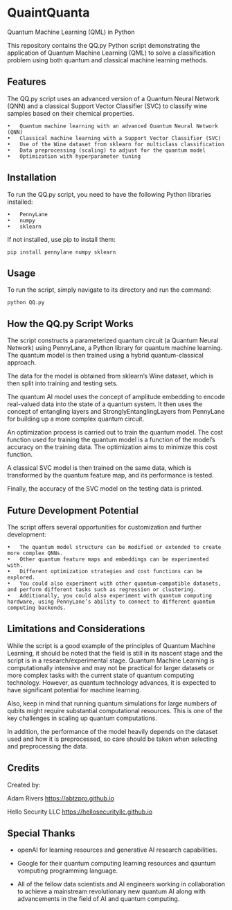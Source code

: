 # QuaintQuanta
Quantum Machine Learning (QML) in Python 

This repository contains the QQ.py Python script demonstrating the application of Quantum Machine Learning (QML) to solve a classification problem using both quantum and classical machine learning methods.

## Features

The QQ.py script uses an advanced version of a Quantum Neural Network (QNN) and a classical Support Vector Classifier (SVC) to classify wine samples based on their chemical properties.

	•	Quantum machine learning with an advanced Quantum Neural Network (QNN)
	•	Classical machine learning with a Support Vector Classifier (SVC)
	•	Use of the Wine dataset from sklearn for multiclass classification
	•	Data preprocessing (scaling) to adjust for the quantum model
	•	Optimization with hyperparameter tuning

## Installation

To run the QQ.py script, you need to have the following Python libraries installed:

	•	PennyLane
	•	numpy
	•	sklearn

If not installed, use pip to install them:
```
pip install pennylane numpy sklearn
```
## Usage

To run the script, simply navigate to its directory and run the command:
```
python QQ.py
```

## How the QQ.py Script Works

The script constructs a parameterized quantum circuit (a Quantum Neural Network) using PennyLane, a Python library for quantum machine learning. The quantum model is then trained using a hybrid quantum-classical approach.

The data for the model is obtained from sklearn’s Wine dataset, which is then split into training and testing sets.

The quantum AI model uses the concept of amplitude embedding to encode real-valued data into the state of a quantum system. It then uses the concept of entangling layers and StronglyEntanglingLayers from PennyLane for building up a more complex quantum circuit.

An optimization process is carried out to train the quantum model. The cost function used for training the quantum model is a function of the model’s accuracy on the training data. The optimization aims to minimize this cost function.

A classical SVC model is then trained on the same data, which is transformed by the quantum feature map, and its performance is tested.

Finally, the accuracy of the SVC model on the testing data is printed.

## Future Development Potential

The script offers several opportunities for customization and further development:

	•	The quantum model structure can be modified or extended to create more complex QNNs.
	•	Other quantum feature maps and embeddings can be experimented with.
	•	Different optimization strategies and cost functions can be explored.
	•	You could also experiment with other quantum-compatible datasets, and perform different tasks such as regression or clustering.
	•	Additionally, you could also experiment with quantum computing hardware, using PennyLane’s ability to connect to different quantum computing backends.

## Limitations and Considerations

While the script is a good example of the principles of Quantum Machine Learning, it should be noted that the field is still in its nascent stage and the script is in a research/experimental stage. Quantum Machine Learning is computationally intensive and may not be practical for larger datasets or more complex tasks with the current state of quantum computing technology. However, as quantum technology advances, it is expected to have significant potential for machine learning.

Also, keep in mind that running quantum simulations for large numbers of qubits might require substantial computational resources. This is one of the key challenges in scaling up quantum computations.

In addition, the performance of the model heavily depends on the dataset used and how it is preprocessed, so care should be taken when selecting and preprocessing the data.

## Credits

Created by:

Adam Rivers https://abtzpro.github.io

Hello Security LLC https://hellosecurityllc.github.io

## Special Thanks

- openAI for learning resources and generative AI research capabilities.

- Google for their quantum computing learning resources and qauntum vomputing programming language.

- All of the fellow data scientists and AI engineers working in collaboration to achieve a mainstream revolutionary new quantum AI along with advancements in the field of AI and quantum computing. 

